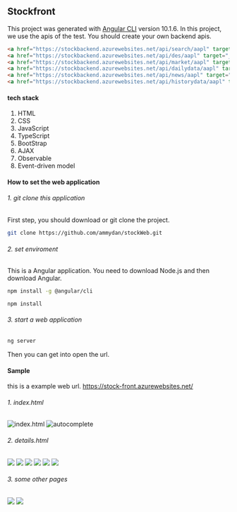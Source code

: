 ## Stockfront
This project was generated with [Angular CLI](https://github.com/angular/angular-cli) version 10.1.6. In this project, we use the apis of the test. You should create your own backend apis.
```html
<a href="https://stockbackend.azurewebsites.net/api/search/aapl" target="_blank">autocomplete</a><br>
<a href="https://stockbackend.azurewebsites.net/api/des/aapl" target="_blank"> info about the company</a><br>
<a href="https://stockbackend.azurewebsites.net/api/market/aapl" target="_blank">stock info</a><br>
<a href="https://stockbackend.azurewebsites.net/api/dailydata/aapl" target="_blank">latest day data</a><br>
<a href="https://stockbackend.azurewebsites.net/api/news/aapl" target="_blank">news</a><br>
<a href="https://stockbackend.azurewebsites.net/api/historydata/aapl" target="_blank">history data point</a><br>
```
#### tech stack
1. HTML
2. CSS
3. JavaScript
4. TypeScript
5. BootStrap
6. AJAX
7. Observable
8. Event-driven model


#### How to set the web application
###### 1. git clone this application
First step, you should download or git clone the project.
```bash
git clone https://github.com/ammydan/stockWeb.git
```

###### 2. set enviroment
This is a Angular application. You need to download Node.js and then download Angular.
```bash
npm install -g @angular/cli
```
```bash
npm install
```
###### 3. start a web application
```bash
ng server
```
Then you can get into open the url.

#### Sample
this is a example web url.
https://stock-front.azurewebsites.net/
###### 1. index.html
![index.html](https://dpassests.oss-cn-shanghai.aliyuncs.com/index.PNG)
![autocomplete](https://dpassests.oss-cn-shanghai.aliyuncs.com/autocomplete.PNG)
###### 2. details.html
![](https://dpassests.oss-cn-shanghai.aliyuncs.com/details_summary.PNG)
![](https://dpassests.oss-cn-shanghai.aliyuncs.com/detaisl_news.PNG)
![](https://dpassests.oss-cn-shanghai.aliyuncs.com/details_chart.PNG)
![](https://dpassests.oss-cn-shanghai.aliyuncs.com/details_buy.PNG)
![](https://dpassests.oss-cn-shanghai.aliyuncs.com/details_buySuccess.PNG)
![](https://dpassests.oss-cn-shanghai.aliyuncs.com/share.PNG)
###### 3. some other pages
![](https://dpassests.oss-cn-shanghai.aliyuncs.com/watchlist.PNG)
![](https://dpassests.oss-cn-shanghai.aliyuncs.com/portfolio.PNG)



